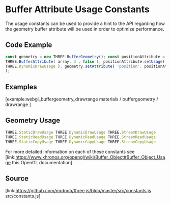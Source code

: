 # Buffer Attribute Usage Constants

The usage constants can be used to provide a hint to the API regarding how the
geometry buffer attribute will be used in order to optimize performance.

## Code Example

  
```ts  
const geometry = new THREE.BufferGeometry(); const positionAttribute = new
THREE.BufferAttribute( array, 3 , false ); positionAttribute.setUsage(
THREE.DynamicDrawUsage ); geometry.setAttribute( 'position', positionAttribute
);  
```  

## Examples

[example:webgl_buffergeometry_drawrange materials / buffergeometry / drawrange
]

## Geometry Usage

  
```ts  
THREE.StaticDrawUsage THREE.DynamicDrawUsage THREE.StreamDrawUsage
THREE.StaticReadUsage THREE.DynamicReadUsage THREE.StreamReadUsage
THREE.StaticCopyUsage THREE.DynamicCopyUsage THREE.StreamCopyUsage  
```  
For more detailed information on each of these constants see
[link:https://www.khronos.org/opengl/wiki/Buffer_Object#Buffer_Object_Usage
this OpenGL documentation].

## Source

[link:https://github.com/mrdoob/three.js/blob/master/src/constants.js
src/constants.js]

